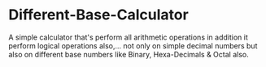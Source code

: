 # Different-Base-Calculator
A simple calculator that's perform all arithmetic operations in addition it perform logical operations also,... not only on simple decimal numbers but also on different base numbers like Binary, Hexa-Decimals &amp; Octal also.
